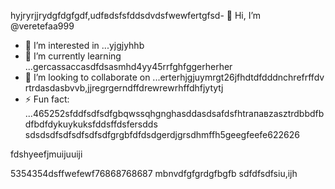 hyjryrjjrydgfdgfgdf,udfвdsfsfddsdvdsfwewfertgfsd- 👋 Hi, I’m @veretefaa999
- 👀 I’m interested in ...yjgjyhhb
- 🌱 I’m currently learning ...gercassaccasdfdsasmhd4yy45rrfghfggerherher
- 💞️ I’m looking to collaborate on ...erterhjgjuymrgt26jfhdtdfdddnchrefrffdv rtrdasdasbvvb,jjregrgerndffdrewrewrhffdhfjytytj
- ⚡ Fun fact: ...465252sfddfsdfsdfgbqwssqhgnghasddasdsafdsfhtrапавzasztrdbbdfbdfbdfdykuykuksfddsffdsfersdds
sdsdsdfsdfsdfsdfsdfgrgbfdfdsdgerdjgrsdhmffh5geegfeefe622626
<!---dfdfgdfsd66dgj26132grrgfsfddshgnhgdbggdffdsaasfvb15562dgfdgfcbcvcvcgergregreegrfsfsfdftrhtfgdv
veretefaa/veretefaa is a ✨ special ✨ repository because its `README.md3545` (t456his file) appears on your GitHub profile.awwrewrwrewrerwe
You can click the Preview link to take a look at your changes.4gsbfdvcvbcvdfswqqqsfghfgfdbffdvb
--->fdshyeefjmuijuuiji
5354354dsffwefewf76868768687
mbnvdfgfgrdgfbgfb
sdfdfsdfsiu,ijh

